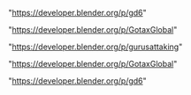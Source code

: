 "https://developer.blender.org/p/gd6"

"https://developer.blender.org/p/GotaxGlobal"

"https://developer.blender.org/p/gurusattaking"

 
"https://developer.blender.org/p/GotaxGlobal"


"https://developer.blender.org/p/gd6"


 
